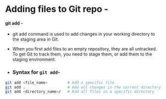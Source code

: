 # Adding files to Git repo -
#### git add -
- git add command is used to add changes in your working directory to the staging area in Git.
- When you first add files to an empty repository, they are all untracked. To get Git to track them, you need to stage them, or add them to the staging environment.

- ### Syntax for `git add`-
```bash
git add <file_name>         # Add a specific file
git add .                   # Add all changes in the current directory
git add <directory_name>/   # Add all files in a specific directory

